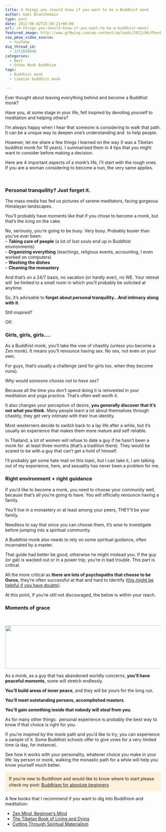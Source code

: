 ```yaml
---
title: 4 things you should know if you want to be a Buddhist monk
author: Gaël Blanchemain
type: post
date: 2012-06-02T15:50:21+00:00
url: /4-things-you-should-know-if-you-want-to-be-a-buddhist-monk/
featured_image: http://www.gr0wing.com/wp-content/uploads/2012/06/Phurba-me-e1409697651833.jpg
vsw_pmvw_video_source:
  - YouTube
dsq_thread_id:
  - 2372054949
categories:
  - Best
  - Urban Monk Buddhism
tags:
  - Buddhist monk
  - tibetan buddhist monk

---
```

Ever thought about leaving everything behind and become a Buddhist monk?

Have you, at some stage in your life, felt inspired by devoting yourself to meditation and helping others?<!--more-->

I&#8217;m always happy when I hear that someone is considering to walk that path. It can be a unique way to deepen one&#8217;s understanding and  to help people.

However, let me share a few things I learned on the way (I was a Tibetan buddhist monk for 10 years). I summarized them in 4 tips that you might want to consider before making a decision.

Here are 4 important aspects of a monk&#8217;s life, I&#8217;ll start with the rough ones. If you are a woman considering to become a nun, the very same applies.

&nbsp;

### Personal tranquility? Just forget it.

The mass media has fed us pictures of serene meditators, facing gorgeous Himalayan landscapes.

You&#8217;ll probably have moments like that if you chose to become a monk, but that&#8217;s the icing on the cake.

No, seriously, you&#8217;re going to be busy. Very busy. Probably busier than you&#8217;ve ever been:  
&#8211; **Taking care of people** (a lot of lost souls end up in Buddhist environments)  
&#8211; **Organizing everything** (teachings, religious events, accounting, I even worked on computers)  
&#8211; **Washing the dishes**  
&#8211; **Cleaning the monastery**

And that&#8217;s on a 24/7 basis, no vacation (or hardly ever), no WE. Your retreat will  be limited to a small room in which you&#8217;ll probably be solicited at anytime.

So, it&#8217;s advisable to **forget about personal tranquility&#8230;And intimacy along with it**.

Still inspired?

OK:

### Girls, girls, girls&#8230;.

As a Buddhist monk, you&#8217;ll take the vow of chastity (unless you become a Zen monk). It means you&#8217;ll renounce having sex. No sex, not even on your own.

For guys, that&#8217;s usually a challenge (and for girls too, when they become nuns).

_Why would someone choose not to have sex?_

Because all the time you don&#8217;t spend doing it is reinvested in your meditation and yoga practice. That&#8217;s often well worth it.

It also changes your perception of desire, **you generally discover that it&#8217;s not what you think**. Many people learn a lot about themselves through chastity, they get very intimate with their true identity.

Most westerners decide to switch back to a lay life after a while, but it&#8217;s usually an experience that makes them more mature and self reliable.

In Thailand, a lot of women will refuse to date a guy if he hasn&#8217;t been a monk for  at least three months (that&#8217;s a tradition there). They would be scared to be with a guy that can&#8217;t get a hold of himself.

I&#8217;ll probably get some hate mail on this topic, but I can take it, I am talking out of my experience, here, and sexuality has never been a problem for me.

### Right environment + right guidance

If you&#8217;d like to become a monk, you need to choose your community well, because that&#8217;s all you&#8217;re going to have. You will officially renounce having a family.

You&#8217;ll live in a monastery or at least among your peers, THEY&#8217;ll be your family.

Needless to say that since you can choose them, it&#8217;s wise to investigate before jumping into a spiritual community.

A Buddhist monk also needs to rely on some spiritual guidance, often incarnated by a master.

That guide had better be good, otherwise he might mislead you. If the guy (or gal) is wacked out or in a power trip, you&#8217;re in bad trouble. This part is critical.

All the more critical as **there are lots of psychopaths that choose to be Gurus**, they&#8217;re often successful at that and hard to identify ([this might be helpful if you have doubts][1]).

At this point, if you&#8217;re still not discouraged, the below is within your reach.

### 

### Moments of grace

&nbsp;

[<img class="aligncenter size-full wp-image-2128" title="Sky-Tibet-Lola-banner" src="http://www.gr0wing.com/wp-content/uploads/2012/06/Sky-Tibet-Lola-banner.jpg" alt="" width="670" height="139" srcset="https://www.gr0wing.com/wp-content/uploads/2012/06/Sky-Tibet-Lola-banner.jpg 670w, https://www.gr0wing.com/wp-content/uploads/2012/06/Sky-Tibet-Lola-banner-300x62.jpg 300w, https://www.gr0wing.com/wp-content/uploads/2012/06/Sky-Tibet-Lola-banner-588x121.jpg 588w" sizes="(max-width: 670px) 100vw, 670px" />][2]

As a monk, as a guy that has abandoned worldly concerns, **you&#8217;ll have peaceful moments**, some will stretch endlessly.

**You&#8217;ll build areas of inner peace**, and they will be yours for the long run.

**You&#8217;ll meet outstanding persons, accomplished masters**.

**You&#8217;ll gain something inside that nobody will steal from you**.

As for many other things:  personal experience is probably the best way to know if that choice is right for you.

If you&#8217;re inspired by the monk path and you&#8217;d like to try, you can experience a sample of it. Some Buddhist schools offer to give vows for a very limited time (a day, for instance).

See how it works with your personality, whatever choice you make in your life: lay person or monk, walking the monastic path for a while will help you know yourself much better.

<div style="padding: 12px; background-color: #fff0dc; line-height: 1.4;">
  If you&#8217;re new to Buddhism and would like to know where to start please check my post: <a href="http://www.gr0wing.com/buddhism-absolute-beginners-tutorial/" target="_blank">Buddhism for absolute beginners</a>
</div>

A few books that I recommend if you want to dig into Buddhism and meditation:

  * [Zen Mind, Beginner&#8217;s Mind][3]<img style="border: none !important; margin: 0px !important;" src="http://ir-na.amazon-adsystem.com/e/ir?t=grotherooofha-20&l=as2&o=1&a=B004R9QFGS" alt="" width="1" height="1" border="0" />
  * [The Tibetan Book of Living and Dying][4]<img style="border: none !important; margin: 0px !important;" src="http://ir-na.amazon-adsystem.com/e/ir?t=grotherooofha-20&l=as2&o=1&a=B000FC147G" alt="" width="1" height="1" border="0" />
  * [Cutting Through Spiritual Materialism][5]<img style="border: none !important; margin: 0px !important;" src="http://ir-na.amazon-adsystem.com/e/ir?t=grotherooofha-20&l=as2&o=1&a=B00452VFC6" alt="" width="1" height="1" border="0" />

<!-- Mailchimp for WordPress v4.7.4 - https://wordpress.org/plugins/mailchimp-for-wp/ -->

<!-- / Mailchimp for WordPress Plugin -->

 [1]: http://www.gr0wing.com/spiritual-guides-try-before-you-buy/ "Spiritual masters: try before you buy"
 [2]: http://www.gr0wing.com/5-tips-to-know-before-becoming-a-buddhist-monk/sky-tibet-lola-banner/#main
 [3]: http://www.amazon.com/gp/product/B004R9QFGS/ref=as_li_ss_tl?ie=UTF8&camp=1789&creative=390957&creativeASIN=B004R9QFGS&linkCode=as2&tag=grotherooofha-20
 [4]: http://www.amazon.com/gp/product/B000FC147G/ref=as_li_ss_tl?ie=UTF8&camp=1789&creative=390957&creativeASIN=B000FC147G&linkCode=as2&tag=grotherooofha-20
 [5]: http://www.amazon.com/gp/product/B00452VFC6/ref=as_li_ss_tl?ie=UTF8&camp=1789&creative=390957&creativeASIN=B00452VFC6&linkCode=as2&tag=grotherooofha-20